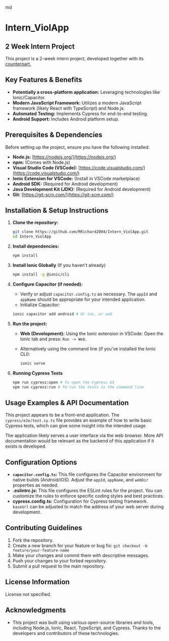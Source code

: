 md
# Intern_ViolApp

## 2 Week Intern Project

This project is a 2-week intern project, developed together with its [counterpart.](https://github.com/RRichard2004/Intern_EduApp)

## Key Features & Benefits

*   **Potentially a cross-platform application:** Leveraging technologies like Ionic/Capacitor.
*   **Modern JavaScript Framework:** Utilizes a modern JavaScript framework (likely React with TypeScript) and Node.js.
*   **Automated Testing:** Implements Cypress for end-to-end testing.
*   **Android Support:** Includes Android platform setup.

## Prerequisites & Dependencies

Before setting up the project, ensure you have the following installed:

*   **Node.js:**  [https://nodejs.org/](https://nodejs.org/)
*   **npm:** (Comes with Node.js)
*   **Visual Studio Code (VSCode):** [https://code.visualstudio.com/](https://code.visualstudio.com/)
*   **Ionic Extension for VSCode:** (Install in VSCode marketplace)
*   **Android SDK:**  (Required for Android development)
*   **Java Development Kit (JDK):** (Required for Android development)
*   **Git:** [https://git-scm.com/](https://git-scm.com/)

## Installation & Setup Instructions

1.  **Clone the repository:**

    ```bash
    git clone https://github.com/RRichard2004/Intern_ViolApp.git
    cd Intern_ViolApp
    ```

2.  **Install dependencies:**

    ```bash
    npm install
    ```

3.  **Install Ionic Globally** (If you haven't already)
    ```bash
    npm install -g @ionic/cli
    ```

4.  **Configure Capacitor (if needed):**
    * Verify or adjust `capacitor.config.ts` as necessary.  The `appId` and `appName` should be appropriate for your intended application.
    * Initialize Capacitor:
    ```bash
    ionic capacitor add android # Or ios, or web
    ```

5.  **Run the project:**

    *   **Web (Development):**  Using the Ionic extension in VSCode: Open the Ionic tab and press: `Run -> Web`.

    *   Alternatively using the command line (if you've installed the Ionic CLI):

        ```bash
        ionic serve
        ```

6.  **Running Cypress Tests**

    ```bash
    npm run cypress:open # To open the Cypress UI
    npm run cypress:run # To run the tests in the command line
    ```

## Usage Examples & API Documentation

This project appears to be a front-end application.  The `cypress/e2e/test.cy.ts` file provides an example of how to write basic Cypress tests, which can give some insight into the intended usage.

The application likely serves a user interface via the web browser.  More API documentation would be relevant as the backend of this application if it exists is developed.

## Configuration Options

*   **`capacitor.config.ts`:** This file configures the Capacitor environment for native builds (Android/iOS).  Adjust the `appId`, `appName`, and `webDir` properties as needed.
*   **.eslintrc.js:** This file configures the ESLint rules for the project. You can customize the rules to enforce specific coding styles and best practices.
*   **cypress.config.ts:** Configuration for Cypress testing framework.  `baseUrl` can be adjusted to match the address of your web server during development.

## Contributing Guidelines

1.  Fork the repository.
2.  Create a new branch for your feature or bug fix: `git checkout -b feature/your-feature-name`
3.  Make your changes and commit them with descriptive messages.
4.  Push your changes to your forked repository.
5.  Submit a pull request to the main repository.

## License Information

License not specified.

## Acknowledgments

*   This project was built using various open-source libraries and tools, including Node.js, Ionic, React, TypeScript, and Cypress. Thanks to the developers and contributors of these technologies.
